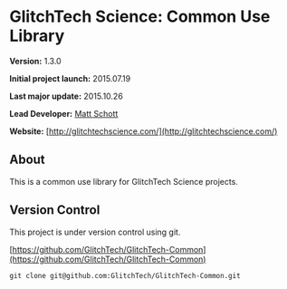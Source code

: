 GlitchTech Science: Common Use Library
======================================

**Version:** 1.3.0

**Initial project launch:** 2015.07.19

**Last major update:** 2015.10.26

**Lead Developer:** [Matt Schott](glitchtechscience@gmail.com)

**Website:** [http://glitchtechscience.com/](http://glitchtechscience.com/)

About
-----

This is a common use library for GlitchTech Science projects.

Version Control
---------------

This project is under version control using git.

[https://github.com/GlitchTech/GlitchTech-Common](https://github.com/GlitchTech/GlitchTech-Common)

`git clone git@github.com:GlitchTech/GlitchTech-Common.git`
